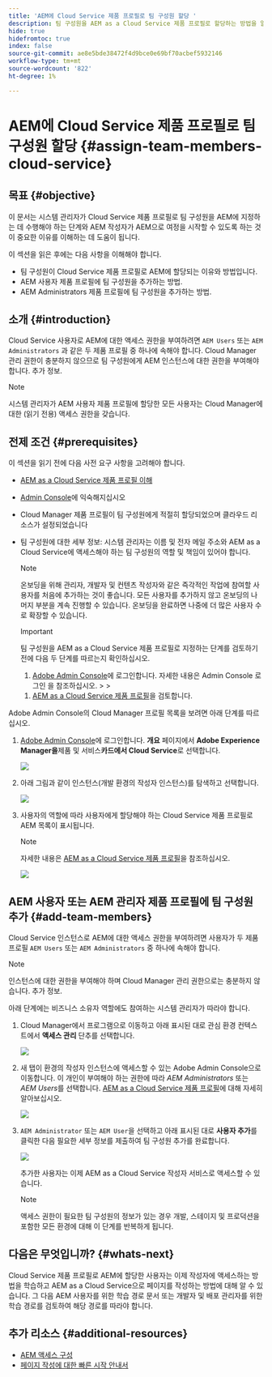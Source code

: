 ```yaml
---
title: 'AEM에 Cloud Service 제품 프로필로 팀 구성원 할당 '
description: 팀 구성원을 AEM as a Cloud Service 제품 프로필로 할당하는 방법을 알려면 이 페이지를 따르십시오
hide: true
hidefromtoc: true
index: false
source-git-commit: ae8e5bde38472f4d9bce0e69bf70acbef5932146
workflow-type: tm+mt
source-wordcount: '822'
ht-degree: 1%

---
```



# AEM에 Cloud Service 제품 프로필로 팀 구성원 할당 {#assign-team-members-cloud-service}

## 목표 {#objective}

이 문서는 시스템 관리자가 Cloud Service 제품 프로필로 팀 구성원을 AEM에 지정하는 데 수행해야 하는 단계와 AEM 작성자가 AEM으로 여정을 시작할 수 있도록 하는 것이 중요한 이유를 이해하는 데 도움이 됩니다.

이 섹션을 읽은 후에는 다음 사항을 이해해야 합니다.

* 팀 구성원이 Cloud Service 제품 프로필로 AEM에 할당되는 이유와 방법입니다.
* AEM 사용자 제품 프로필에 팀 구성원을 추가하는 방법.
* AEM Administrators 제품 프로필에 팀 구성원을 추가하는 방법.


## 소개 {#introduction}

Cloud Service 사용자로 AEM에 대한 액세스 권한을 부여하려면 `AEM Users` 또는 `AEM Administrators` 과 같은 두 제품 프로필 중 하나에 속해야 합니다. Cloud Manager 관리 권한이 충분하지 않으므로 팀 구성원에게 AEM 인스턴스에 대한 권한을 부여해야 합니다. 추가 정보.

>[!NOTE]
>시스템 관리자가 AEM 사용자 제품 프로필에 할당한 모든 사용자는 Cloud Manager에 대한 (읽기 전용) 액세스 권한을 갖습니다.

## 전제 조건 {#prerequisites}

이 섹션을 읽기 전에 다음 사전 요구 사항을 고려해야 합니다.

* [AEM as a Cloud Service 제품 프로필 이해](https://experienceleague.adobe.com/docs/experience-manager-cloud-service/onboarding/onboarding-concepts/aem-cs-team-product-profiles.html?lang=en#aem-product-profiles)
* [Admin Console](https://experienceleague.adobe.com/docs/experience-manager-cloud-service/onboarding/onboarding-concepts/admin-console.html?lang=en)에 익숙해지십시오
* Cloud Manager 제품 프로필이 팀 구성원에게 적절히 할당되었으며 클라우드 리소스가 설정되었습니다
* 팀 구성원에 대한 세부 정보: 시스템 관리자는 이름 및 전자 메일 주소와 AEM as a Cloud Service에 액세스해야 하는 팀 구성원의 역할 및 책임이 있어야 합니다.

   >[!NOTE]
   >온보딩을 위해 관리자, 개발자 및 컨텐츠 작성자와 같은 즉각적인 작업에 참여할 사용자를 처음에 추가하는 것이 좋습니다. 모든 사용자를 추가하지 않고 온보딩의 나머지 부분을 계속 진행할 수 있습니다. 온보딩을 완료하면 나중에 더 많은 사용자 수로 확장할 수 있습니다.


   >[!IMPORTANT]
   >팀 구성원을 AEM as a Cloud Service 제품 프로필로 지정하는 단계를 검토하기 전에 다음 두 단계를 따르는지 확인하십시오.
   >
   >1. [Adobe Admin Console](https://experienceleague.adobe.com/docs/experience-manager-cloud-service/onboarding/onboarding-concepts/admin-console.html?lang=en)에 로그인합니다. 자세한 내용은 Admin Console 로그인 을 참조하십시오.
      >
      >
   1. [AEM as a Cloud Service 제품 프로필](https://experienceleague.adobe.com/docs/experience-manager-cloud-service/onboarding/onboarding-concepts/aem-cs-team-product-profiles.html?lang=en#aem-product-profiles)을 검토합니다.


Adobe Admin Console의 Cloud Manager 프로필 목록을 보려면 아래 단계를 따르십시오.

1. [Adobe Admin Console](https://adminconsole.adobe.com/)에 로그인합니다. **개요** 페이지에서 **Adobe Experience Manager을**&#x200B;제품 및 서비스&#x200B;**카드에서 Cloud Service**&#x200B;로 선택합니다.

   ![](/help/onboarding/onboarding-journey/assets/assign-team1.png)

1. 아래 그림과 같이 인스턴스(개발 환경의 작성자 인스턴스)를 탐색하고 선택합니다.

   ![](/help/onboarding/onboarding-journey/assets/cloud-profiles-1.png)


1. 사용자의 역할에 따라 사용자에게 할당해야 하는 Cloud Service 제품 프로필로 AEM 목록이 표시됩니다.

   >[!NOTE]
   >자세한 내용은 [AEM as a Cloud Service 제품 프로필](https://experienceleague.adobe.com/docs/experience-manager-cloud-service/onboarding/onboarding-concepts/aem-cs-team-product-profiles.html?lang=en#aem-product-profiles)을 참조하십시오.

   ![](/help/onboarding/onboarding-journey/assets/cloud-profiles-2.png)


## AEM 사용자 또는 AEM 관리자 제품 프로필에 팀 구성원 추가 {#add-team-members}

Cloud Service 인스턴스로 AEM에 대한 액세스 권한을 부여하려면 사용자가 두 제품 프로필 `AEM Users` 또는 `AEM Administrators` 중 하나에 속해야 합니다.

>[!NOTE]
>인스턴스에 대한 권한을 부여해야 하며 Cloud Manager 관리 권한으로는 충분하지 않습니다. 추가 정보.

아래 단계에는 비즈니스 소유자 역할에도 참여하는 시스템 관리자가 따라야 합니다.

1. Cloud Manager에서 프로그램으로 이동하고 아래 표시된 대로 관심 환경 컨텍스트에서 **액세스 관리** 단추를 선택합니다.

   ![](/help/onboarding/onboarding-journey/assets/add-team1.png)

1. 새 탭이 환경의 작성자 인스턴스에 액세스할 수 있는 Adobe Admin Console으로 이동합니다. 이 개인이 부여해야 하는 권한에 따라 *AEM Administrators* 또는 *AEM Users*&#x200B;를 선택합니다. [AEM as a Cloud Service 제품 프로필](https://experienceleague.adobe.com/docs/experience-manager-cloud-service/onboarding/onboarding-concepts/aem-cs-team-product-profiles.html?lang=en#aem-product-profiles)에 대해 자세히 알아보십시오.

   ![](/help/onboarding/onboarding-journey/assets/add-team2.png)

1. `AEM Administrator` 또는 `AEM User`을 선택하고 아래 표시된 대로 **사용자 추가**&#x200B;를 클릭한 다음 필요한 세부 정보를 제출하여 팀 구성원 추가를 완료합니다.

   ![](/help/onboarding/onboarding-journey/assets/add-team3.png)

   추가한 사용자는 이제 AEM as a Cloud Service 작성자 서비스로 액세스할 수 있습니다.

   >[!NOTE]
   >액세스 권한이 필요한 팀 구성원의 정보가 있는 경우 개발, 스테이지 및 프로덕션을 포함한 모든 환경에 대해 이 단계를 반복하게 됩니다.


## 다음은 무엇입니까? {#whats-next}

Cloud Service 제품 프로필로 AEM에 할당한 사용자는 이제 작성자에 액세스하는 방법을 학습하고 AEM as a Cloud Service으로 페이지를 작성하는 방법에 대해 알 수 있습니다. 그 다음 AEM 사용자를 위한 학습 경로 문서 또는 개발자 및 배포 관리자를 위한 학습 경로를 검토하여 해당 경로를 따라야 합니다.

## 추가 리소스 {#additional-resources}

* [AEM 액세스 구성](https://experienceleague.adobe.com/docs/experience-manager-learn/cloud-service/accessing/walk-through.html?lang=en)
* [페이지 작성에 대한 빠른 시작 안내서](https://experienceleague.adobe.com/docs/experience-manager-cloud-service/sites/authoring/getting-started/quick-start.html?lang=en)
